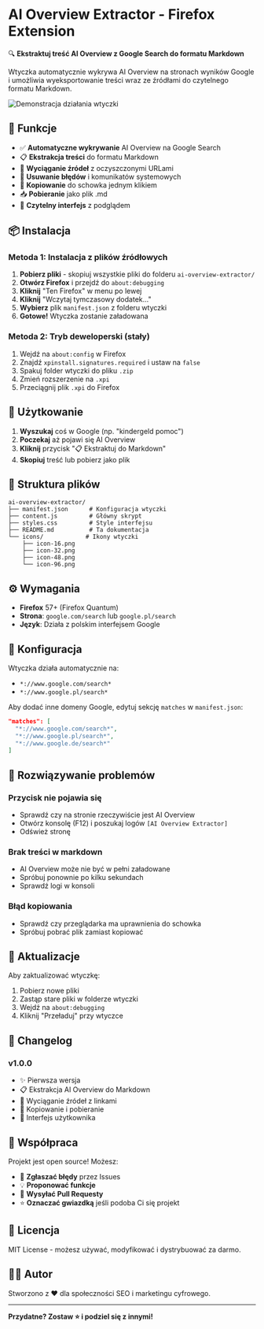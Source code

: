 # AI Overview Extractor - Firefox Extension

🔍 **Ekstraktuj treść AI Overview z Google Search do formatu Markdown**

Wtyczka automatycznie wykrywa AI Overview na stronach wyników Google i umożliwia wyeksportowanie treści wraz ze źródłami do czytelnego formatu Markdown.

![Demonstracja działania wtyczki](ai-overviews-extractor.gif)

## 🚀 Funkcje

- ✅ **Automatyczne wykrywanie** AI Overview na Google Search
- 📋 **Ekstrakcja treści** do formatu Markdown
- 🔗 **Wyciąganie źródeł** z oczyszczonymi URLami  
- 🧹 **Usuwanie błędów** i komunikatów systemowych
- 💾 **Kopiowanie** do schowka jednym klikiem
- 📥 **Pobieranie** jako plik .md
- 🎨 **Czytelny interfejs** z podglądem

## 📦 Instalacja

### Metoda 1: Instalacja z plików źródłowych

1. **Pobierz pliki** - skopiuj wszystkie pliki do folderu `ai-overview-extractor/`
2. **Otwórz Firefox** i przejdź do `about:debugging`
3. **Kliknij** "Ten Firefox" w menu po lewej
4. **Kliknij** "Wczytaj tymczasowy dodatek..."
5. **Wybierz** plik `manifest.json` z folderu wtyczki
6. **Gotowe!** Wtyczka zostanie załadowana

### Metoda 2: Tryb deweloperski (stały)

1. Wejdź na `about:config` w Firefox
2. Znajdź `xpinstall.signatures.required` i ustaw na `false`
3. Spakuj folder wtyczki do pliku `.zip`
4. Zmień rozszerzenie na `.xpi`
5. Przeciągnij plik `.xpi` do Firefox

## 🎯 Użytkowanie

1. **Wyszukaj** coś w Google (np. "kindergeld pomoc")
2. **Poczekaj** aż pojawi się AI Overview  
3. **Kliknij** przycisk "📋 Ekstraktuj do Markdown"
4. **Skopiuj** treść lub pobierz jako plik

## 📁 Struktura plików

```
ai-overview-extractor/
├── manifest.json      # Konfiguracja wtyczki
├── content.js         # Główny skrypt
├── styles.css         # Style interfejsu
├── README.md          # Ta dokumentacja
└── icons/            # Ikony wtyczki
    ├── icon-16.png
    ├── icon-32.png  
    ├── icon-48.png
    └── icon-96.png
```

## ⚙️ Wymagania

- **Firefox** 57+ (Firefox Quantum)
- **Strona**: `google.com/search` lub `google.pl/search`
- **Język**: Działa z polskim interfejsem Google

## 🔧 Konfiguracja

Wtyczka działa automatycznie na:
- `*://www.google.com/search*`
- `*://www.google.pl/search*`

Aby dodać inne domeny Google, edytuj sekcję `matches` w `manifest.json`:

```json
"matches": [
  "*://www.google.com/search*",
  "*://www.google.pl/search*",
  "*://www.google.de/search*"
]
```

## 🐛 Rozwiązywanie problemów

### Przycisk nie pojawia się
- Sprawdź czy na stronie rzeczywiście jest AI Overview
- Otwórz konsolę (F12) i poszukaj logów `[AI Overview Extractor]`
- Odśwież stronę

### Brak treści w markdown
- AI Overview może nie być w pełni załadowane
- Spróbuj ponownie po kilku sekundach
- Sprawdź logi w konsoli

### Błąd kopiowania
- Sprawdź czy przeglądarka ma uprawnienia do schowka
- Spróbuj pobrać plik zamiast kopiować

## 🔄 Aktualizacje

Aby zaktualizować wtyczkę:
1. Pobierz nowe pliki
2. Zastąp stare pliki w folderze wtyczki  
3. Wejdź na `about:debugging`
4. Kliknij "Przeładuj" przy wtyczce

## 📝 Changelog

### v1.0.0
- ✨ Pierwsza wersja
- 📋 Ekstrakcja AI Overview do Markdown
- 🔗 Wyciąganie źródeł z linkami
- 💾 Kopiowanie i pobieranie
- 🎨 Interfejs użytkownika

## 🤝 Współpraca

Projekt jest open source! Możesz:
- 🐛 **Zgłaszać błędy** przez Issues
- 💡 **Proponować funkcje** 
- 🔧 **Wysyłać Pull Requesty**
- ⭐ **Oznaczać gwiazdką** jeśli podoba Ci się projekt

## 📄 Licencja

MIT License - możesz używać, modyfikować i dystrybuować za darmo.

## 🙋‍♂️ Autor

Stworzono z ❤️ dla społeczności SEO i marketingu cyfrowego.

---

**Przydatne? Zostaw ⭐ i podziel się z innymi!**
